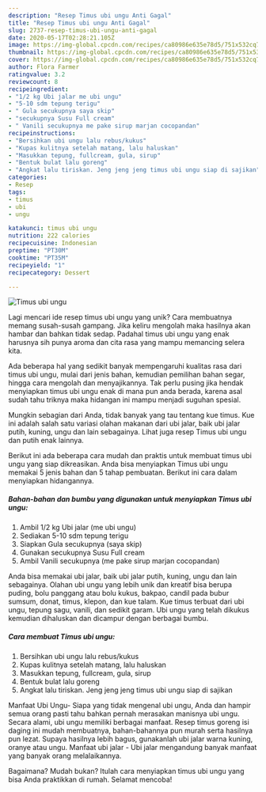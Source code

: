 ```yaml
---
description: "Resep Timus ubi ungu Anti Gagal"
title: "Resep Timus ubi ungu Anti Gagal"
slug: 2737-resep-timus-ubi-ungu-anti-gagal
date: 2020-05-17T02:28:21.105Z
image: https://img-global.cpcdn.com/recipes/ca80986e635e78d5/751x532cq70/timus-ubi-ungu-foto-resep-utama.jpg
thumbnail: https://img-global.cpcdn.com/recipes/ca80986e635e78d5/751x532cq70/timus-ubi-ungu-foto-resep-utama.jpg
cover: https://img-global.cpcdn.com/recipes/ca80986e635e78d5/751x532cq70/timus-ubi-ungu-foto-resep-utama.jpg
author: Flora Farmer
ratingvalue: 3.2
reviewcount: 8
recipeingredient:
- "1/2 kg Ubi jalar me ubi ungu"
- "5-10 sdm tepung terigu"
- " Gula secukupnya saya skip"
- "secukupnya Susu Full cream"
- " Vanili secukupnya me pake sirup marjan cocopandan"
recipeinstructions:
- "Bersihkan ubi ungu lalu rebus/kukus"
- "Kupas kulitnya setelah matang, lalu haluskan"
- "Masukkan tepung, fullcream, gula, sirup"
- "Bentuk bulat lalu goreng"
- "Angkat lalu tiriskan. Jeng jeng jeng timus ubi ungu siap di sajikan"
categories:
- Resep
tags:
- timus
- ubi
- ungu

katakunci: timus ubi ungu 
nutrition: 222 calories
recipecuisine: Indonesian
preptime: "PT30M"
cooktime: "PT35M"
recipeyield: "1"
recipecategory: Dessert

---
```



![Timus ubi ungu](https://img-global.cpcdn.com/recipes/ca80986e635e78d5/751x532cq70/timus-ubi-ungu-foto-resep-utama.jpg)

Lagi mencari ide resep timus ubi ungu yang unik? Cara membuatnya memang susah-susah gampang. Jika keliru mengolah maka hasilnya akan hambar dan bahkan tidak sedap. Padahal timus ubi ungu yang enak harusnya sih punya aroma dan cita rasa yang mampu memancing selera kita.

Ada beberapa hal yang sedikit banyak mempengaruhi kualitas rasa dari timus ubi ungu, mulai dari jenis bahan, kemudian pemilihan bahan segar, hingga cara mengolah dan menyajikannya. Tak perlu pusing jika hendak menyiapkan timus ubi ungu enak di mana pun anda berada, karena asal sudah tahu triknya maka hidangan ini mampu menjadi suguhan spesial.

Mungkin sebagian dari Anda, tidak banyak yang tau tentang kue timus. Kue ini adalah salah satu variasi olahan makanan dari ubi jalar, baik ubi jalar putih, kuning, ungu dan lain sebagainya. Lihat juga resep Timus ubi ungu dan putih enak lainnya.


Berikut ini ada beberapa cara mudah dan praktis untuk membuat timus ubi ungu yang siap dikreasikan. Anda bisa menyiapkan Timus ubi ungu memakai 5 jenis bahan dan 5 tahap pembuatan. Berikut ini cara dalam menyiapkan hidangannya.

<!--inarticleads1-->

##### Bahan-bahan dan bumbu yang digunakan untuk menyiapkan Timus ubi ungu:

1. Ambil 1/2 kg Ubi jalar (me ubi ungu)
1. Sediakan 5-10 sdm tepung terigu
1. Siapkan  Gula secukupnya (saya skip)
1. Gunakan secukupnya Susu Full cream
1. Ambil  Vanili secukupnya (me pake sirup marjan cocopandan)


Anda bisa memakai ubi jalar, baik ubi jalar putih, kuning, ungu dan lain sebagainya. Olahan ubi ungu yang lebih unik dan kreatif bisa berupa puding, bolu panggang atau bolu kukus, bakpao, candil pada bubur sumsum, donat, timus, klepon, dan kue talam. Kue timus terbuat dari ubi ungu, tepung sagu, vanili, dan sedikit garam. Ubi ungu yang telah dikukus kemudian dihaluskan dan dicampur dengan berbagai bumbu. 

<!--inarticleads2-->

##### Cara membuat Timus ubi ungu:

1. Bersihkan ubi ungu lalu rebus/kukus
1. Kupas kulitnya setelah matang, lalu haluskan
1. Masukkan tepung, fullcream, gula, sirup
1. Bentuk bulat lalu goreng
1. Angkat lalu tiriskan. Jeng jeng jeng timus ubi ungu siap di sajikan


Manfaat Ubi Ungu- Siapa yang tidak mengenal ubi ungu, Anda dan hampir semua orang pasti tahu bahkan pernah merasakan manisnya ubi ungu. Secara alami, ubi ungu memiliki berbagai manfaat. Resep timus goreng isi daging ini mudah membuatnya, bahan-bahannya pun murah serta hasilnya pun lezat. Supaya hasilnya lebih bagus, gunakanlah ubi jalar warna kuning, oranye atau ungu. Manfaat ubi jalar - Ubi jalar mengandung banyak manfaat yang banyak orang melalaikannya. 

Bagaimana? Mudah bukan? Itulah cara menyiapkan timus ubi ungu yang bisa Anda praktikkan di rumah. Selamat mencoba!

